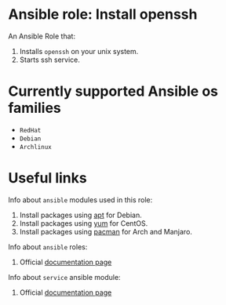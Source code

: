# Ansible role: Install openssh

An Ansible Role that:
1. Installs `openssh` on your unix system.
2. Starts ssh service.

# Currently supported Ansible os families

- `RedHat`
- `Debian`
- `Archlinux`

# Useful links

Info about `ansible` modules used in this role:
1. Install packages using [apt](https://docs.ansible.com/ansible/latest/modules/apt_module.html) for Debian.
2. Install packages using [yum](https://docs.ansible.com/ansible/latest/modules/yum_module.html) for CentOS.
3. Install packages using [pacman](https://docs.ansible.com/ansible/latest/modules/pacman_module.html) for Arch and Manjaro.

Info about `ansible` roles:
1. Official [documentation page](https://docs.ansible.com/ansible/latest/user_guide/playbooks_reuse_roles.html)

Info about `service` ansible module:
1. Official [documentation page](https://docs.ansible.com/ansible/latest/modules/service_module.html)
